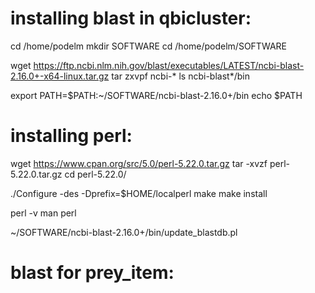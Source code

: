 # installing blast in qbicluster:
cd /home/podelm
mkdir SOFTWARE
cd /home/podelm/SOFTWARE

wget https://ftp.ncbi.nlm.nih.gov/blast/executables/LATEST/ncbi-blast-2.16.0+-x64-linux.tar.gz
tar zxvpf ncbi-*
ls ncbi-blast*/bin

export PATH=$PATH:~/SOFTWARE/ncbi-blast-2.16.0+/bin
echo $PATH

# installing perl:
wget https://www.cpan.org/src/5.0/perl-5.22.0.tar.gz
tar -xvzf perl-5.22.0.tar.gz
cd perl-5.22.0/

./Configure -des -Dprefix=$HOME/localperl
make
make install

perl -v
man perl

~/SOFTWARE/ncbi-blast-2.16.0+/bin/update_blastdb.pl

# blast for prey_item:


